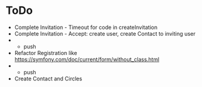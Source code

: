 ToDo
====
* Complete Invitation - Timeout for code in createInvitation
* Complete Invitation - Accept: create user, create Contact to inviting user
* - push
* Refactor Registration like https://symfony.com/doc/current/form/without_class.html
* - push
* Create Contact and Circles